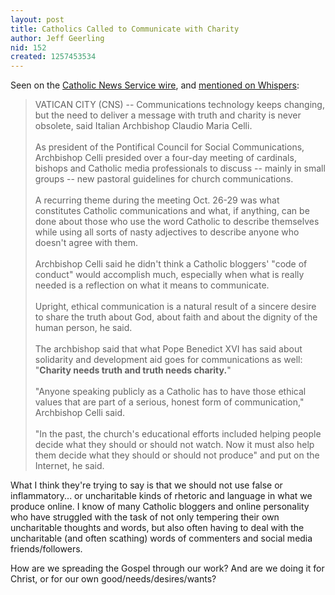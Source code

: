 ```yaml
---
layout: post
title: Catholics Called to Communicate with Charity
author: Jeff Geerling
nid: 152
created: 1257453534
---
```

<p>Seen on the <a href="http://www.catholicnews.com/data/stories/cns/0904838.htm">Catholic News Service wire</a>, and <a href="http://whispersintheloggia.blogspot.com/2009/11/quote-of-day.html">mentioned on Whispers</a>:</p>
<blockquote>
<p>VATICAN CITY (CNS) -- Communications technology keeps changing, but the need to deliver a message with truth and charity is never obsolete, said Italian Archbishop Claudio Maria Celli.<br />
<br />
As president of the Pontifical Council for Social Communications, Archbishop Celli presided over a four-day meeting of cardinals, bishops and Catholic media professionals to discuss -- mainly in small groups -- new pastoral guidelines for church communications.<br />
<br />
A recurring theme during the meeting Oct. 26-29 was what constitutes Catholic communications and what, if anything, can be done about those who use the word Catholic to describe themselves while using all sorts of nasty adjectives to describe anyone who doesn't agree with them.<br />
<br />
Archbishop Celli said he didn't think a Catholic bloggers' &quot;code of conduct&quot; would accomplish much, especially when what is really needed is a reflection on what it means to communicate.<br />
<br />
Upright, ethical communication is a natural result of a sincere desire to share the truth about God, about faith and about the dignity of the human person, he said.<br />
<br />
The archbishop said that what Pope Benedict XVI has said about solidarity and development aid goes for communications as well: &quot;<strong>Charity needs truth and truth needs charity.</strong>&quot;<br />
<br />
&quot;Anyone speaking publicly as a Catholic has to have those ethical values that are part of a serious, honest form of communication,&quot; Archbishop Celli said.<br />
<br />
&quot;In the past, the church's educational efforts included helping people decide what they should or should not watch. Now it must also help them decide what they should or should not produce&quot; and put on the Internet, he said.</p>
</blockquote>
<p>What I think they're trying to say is that we should not use false or inflammatory... or uncharitable kinds of rhetoric and language in what we produce online. I know of many Catholic bloggers and online personality who have struggled with the task of not only tempering their own uncharitable thoughts and words, but also often having to deal with the uncharitable (and often scathing) words of commenters and social media friends/followers.</p>
<p>How are we spreading the Gospel through our work? And are we doing it for Christ, or for our own good/needs/desires/wants?</p>
